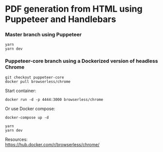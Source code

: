 # PDF generation from HTML using Puppeteer and Handlebars

### Master branch using Puppeteer

```
yarn
yarn dev
```

### Puppeteer-core branch using a Dockerized version of headless Chrome

```
git checkout puppeteer-core
docker pull browserless/chrome
```

Start container:
```
docker run -d -p 4444:3000 browserless/chrome
```

Or use Docker compose:
```
docker-compose up -d
```

```
yarn
yarn dev
```

Resources:  
https://hub.docker.com/r/browserless/chrome/
